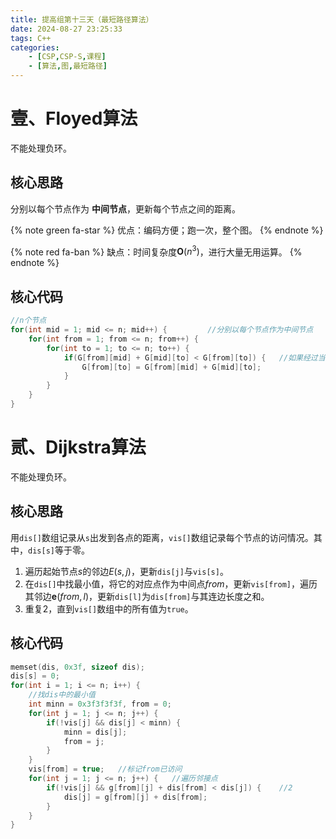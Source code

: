 ```yaml
---
title: 提高组第十三天（最短路径算法）
date: 2024-08-27 23:25:33
tags: C++
categories:
    - [CSP,CSP-S,课程]
    - [算法,图,最短路径]
---
```


# 壹、Floyed算法

不能处理负环。

## 核心思路
分别以每个节点作为 __中间节点__，更新每个节点之间的距离。

{% note green fa-star %}
优点：编码方便；跑一次，整个图。
{% endnote %}

{% note red fa-ban %}
缺点：时间复杂度$\mathbf{O}(n^3)$，进行大量无用运算。
{% endnote %}

## 核心代码
```c++
//n个节点
for(int mid = 1; mid <= n; mid++) {         //分别以每个节点作为中间节点
    for(int from = 1; from <= n; from++) {
        for(int to = 1; to <= n; to++) {
            if(G[from][mid] + G[mid][to] < G[from][to]) {   //如果经过当前中间节点比上一次的方案更优
                G[from][to] = G[from][mid] + G[mid][to];
            }
        }
    }
}
```

# 贰、Dijkstra算法

不能处理负环。

## 核心思路
用`dis[]`数组记录从`s`出发到各点的距离，`vis[]`数组记录每个节点的访问情况。其中，`dis[s]`等于零。

1. 遍历起始节点$s$的邻边$E(s,j)$，更新`dis[j]`与`vis[s]`。
2. 在`dis[]`中找最小值，将它的对应点作为中间点$from$，更新`vis[from]`，遍历其邻边$\mathbf{e}(from,l)$，更新`dis[l]`为`dis[from]`与其连边长度之和。
3. 重复2，直到`vis[]`数组中的所有值为`true`。

## 核心代码
```c++
memset(dis, 0x3f, sizeof dis);
dis[s] = 0;
for(int i = 1; i <= n; i++) {
    //找dis中的最小值
    int minn = 0x3f3f3f3f, from = 0;
    for(int j = 1; j <= n; j++) {
        if(!vis[j] && dis[j] < minn) {
            minn = dis[j];
            from = j;
        }
    }
    vis[from] = true;   //标记from已访问
    for(int j = 1; j <= n; j++) {   //遍历邻接点
        if(!vis[j] && g[from][j] + dis[from] < dis[j]) {    //2
            dis[j] = g[from][j] + dis[from];
        }
    }
}
```